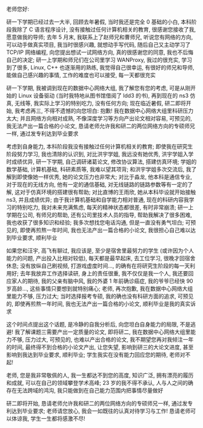 老师您好:

研一下学期已经过去一大半, 回顾去年暑假, 当时我还是完全 0 基础的小白, 本科阶段我除了 C 语言程序设计, 没有接触过任何计算机相关的教育, 很感谢您接收了我, 愿意做我的导师; 去年 5 月末, 我联系上了赵师兄和曹师兄, 听说您有网络的方向, 可以动手做真实项目, 我当时很感兴趣, 就想动手写代码, 随后自己又主动学习了 TCP/IP 网络编程, 向您提出想试一试网络方向, 真的很感谢您的同意, 我也不后悔自己的决定; 研一上学期和师兄们在公司里学习 WANProxy, 我过的很充实, 学习到了很多, Linux, C++ 也逐渐用的熟练, 我觉得自己很幸运, 有很好的师兄和导师, 能做自己感兴趣的事情, 工作的难度也可以接受, 每一天都很充实

研一下学期, 我被调到现在的数据中心网络大组, 我了解您有您的考虑, 可是从刚开始的 Linux 设备驱动 (当时我特地从图书馆借阅了 ldd3 的书), 再到现在的 ns3 仿真, 无线等, 我实际上学习的特别吃力, 没有任何方向; 现在临近暑假, 研二即将开始, 我考虑再三, 不得不遗憾的向您坦白: 抱歉! 我在数据中心网络大组里科研压力太大; 并且网络方向相对成熟, 不像深度学习等方向产出论文相对容易, 可预见的, 我无法产出一篇合格的小论文, 恳请老师允许我和研二的两位网络方向的专硕师兄一样, 通过发专利达到毕业要求

考虑到自身能力, 本科阶段我没有接触过任何计算机相关的教育; 即使我在研究生阶段努力学习, 我也清除的认识到, 对比洪宇学姐, 我远没有她优秀, 洪宇学姐入学时成绩优异, 研一下学期, 自己调研诸葛论文, 修改协议算法, 搭建仿真环境; 学姐的数学基础, 计算机基础, 科研素质等, 我难以望其项背; 和洪宇学姐多次交流后, 我了解到即使像她一样优秀, 她的论文压力也非常大; 对比于淼龙, 他本科是通信专业, 对于现在的无线方向, 他有一定的通信基础, 对无线链路的链路参数等有一定的了解, 这对于仿真环境的搭建很有帮助; 对比直博的王雨欣, 她从本科毕设就开始接触 ns3, 并且成绩优异; 由于我计算机基础和自学能力相对普通, 现在的科研内容我学习的特别吃力, 我对未来充满焦虑, 每天的精神状态都很差, 有时非常崩溃; 研一上学期在公司, 有师兄的帮助, 还有公司里技术人员的指导, 帮助我解决了很多困难, 我也收获了很多知识和经验; 我多次想找您电话沟通, 但是一直没有勇气坦白; 可预见的, 即使再煎熬一年时间, 我也无法产出一篇合格的小论文, 我很担心自己难以达到毕业要求, 顺利毕业

如果您和汪宇, 高飞有聊过, 我应该是, 至少是宿舍里最努力的学生 (或许因为个人能力的问题, 产出投入比相对较低), 每天都是最早起床, 去工位学习, 很晚才回宿舍休息; 没有放纵自己刷视频, 打游戏虚度时间..., 的确有在将研究生阶段的每一天利用好; 去年我放弃工作选择读研, 身上的责任很重, 我不仅仅是我一个人, 我还要回应家人的期待, 我的父亲有脑中风, 我的外婆 1 年前确诊癌症, 我的爷爷已经快 90 岁高龄..., 这些事情只要想到就特别痛心; 老师, 再次抱歉, 我在数据中心网络大组里能力不够, 压力过大; 当时选择报考专硕, 我的确也没有科研方面的追求, 可预见的, 即使再煎熬一年时间, 我也无法产出一篇合格的小论文, 顺利毕业是我的真实诉求

这个时间点提出这个话题, 是冷静的自我分析后, 向您坦白自身能力的局限, 不是逃避! 我了解课题三需要产出一定质量的论文, 即将研二, 我在数据中心网络大组里能力不够, 压力过大, 可预见的, 也难以产出合格的论文, 我不期望您再对我倾注一年的时间, 最终得不到合格的小论文产出, 让您失望, 影响到研三的大论文进度, 甚至影响到我达到毕业要求, 顺利毕业; 学生我实在没有能力回应您的期待, 老师对不起!

老师, 您是我非常敬佩的人, 我一生都达不到您的高度, 知识广泛, 拥有漂亮的履历和成就, 可以在自己的领域攀登学术高峰; 23 岁的我不得不承认, 人与人之间的确存在无法跨域的鸿沟, 我只能做到在自己能力范围内把事情尽量做好

研二即将开始, 恳请老师允许我和研二的两位网络方向的专硕师兄一样, 通过发专利达到毕业要求; 老师请您放心, 我会一如既往的认真对待学习与工作! 恳请老师可以体谅我, 学生一生都将感激不尽!
